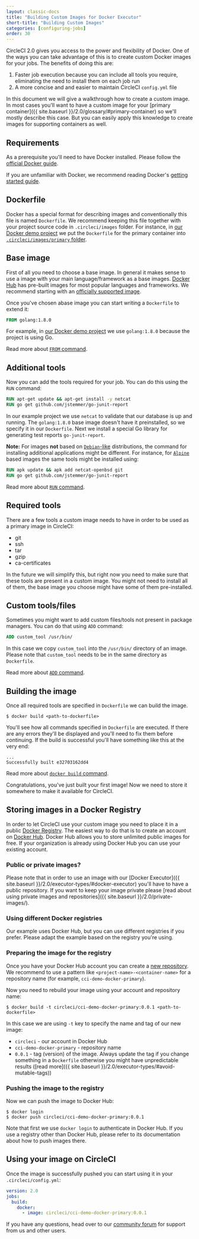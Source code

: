 ```yaml
---
layout: classic-docs
title: "Building Custom Images for Docker Executor"
short-title: "Building Custom Images"
categories: [configuring-jobs]
order: 30
---
```


CircleCI 2.0 gives you access to the power and flexibility of Docker. One of the ways you can take advantage of this is to create custom Docker images for your jobs. The benefits of doing this are:

1. Faster job execution because you can include all tools you require, eliminating the need to install them on each job run
2. A more concise and and easier to maintain CircleCI `config.yml` file

In this document we will give a walkthrough how to create a custom image. In most cases you'll want to have a custom image for your [primary container]({{ site.baseurl }}/2.0/glossary/#primary-container) so we'll mostly describe this case. But you can easily apply this knowledge to create images for supporting containers as well.

## Requirements

As a prerequisite you'll need to have Docker installed. Please follow the [official Docker guide](https://docs.docker.com/engine/installation/).

If you are unfamiliar with Docker, we recommend reading Docker's [getting started guide](https://docs.docker.com/engine/getstarted/).

## Dockerfile

Docker has a special format for describing images and conventionally this file is named `Dockerfile`. We recommend keeping this file together with your project source code in `.circleci/images` folder. For instance, in [our Docker demo project](https://github.com/circleci/cci-demo-docker) we put the `Dockerfile` for the primary container into [`.circleci/images/primary` folder](https://github.com/circleci/cci-demo-docker/tree/master/.circleci/images/primary).

## Base image

First of all you need to choose a base image. In general it makes sense to use a image with your main language/framework as a base images. [Docker Hub](https://hub.docker.com/) has pre-built images for most popular languages and frameworks. We recommend starting with an [officially supported image](https://hub.docker.com/explore/).

Once you've chosen abase image you can start writing a `Dockerfile` to extend it:

``` Dockerfile
FROM golang:1.8.0
```

For example, in [our Docker demo project](https://github.com/circleci/cci-demo-docker) we use `golang:1.8.0` because the project is using Go.

Read more about [`FROM` command](https://docs.docker.com/engine/reference/builder/#from).

## Additional tools

Now you can add the tools required for your job. You can do this using the `RUN` command:

``` Dockerfile
RUN apt-get update && apt-get install -y netcat
RUN go get github.com/jstemmer/go-junit-report
```

In our example project we use `netcat` to validate that our database is up and running. The `golang:1.8.0` base image doesn't have it preinstalled, so we specify it in our `Dockerfile`. Next we install a special Go library for generating test reports `go-junit-report`.

**Note:** For images **not** based on [`Debian`-like](https://en.wikipedia.org/wiki/Debian) distributions, the command for installing additional applications might be different. For instance, for [`Alpine`](https://en.wikipedia.org/wiki/Alpine_Linux) based images the same tools might be installed using:

``` Dockerfile
RUN apk update && apk add netcat-openbsd git
RUN go get github.com/jstemmer/go-junit-report
```

Read more about [`RUN` command](https://docs.docker.com/engine/reference/builder/#run).

## Required tools

There are a few tools a custom image needs to have in order to be used as a primary image in CircleCI:

 * git
 * ssh
 * tar
 * gzip
 * ca-certificates

In the future we will simplify this, but right now you need to make sure that these tools are present in a custom image. You might not need to install all of them, the base image you choose might have some of them pre-installed.

## Custom tools/files

Sometimes you might want to add custom files/tools not present in package managers. You can do that using `ADD` command:

``` Dockerfile
ADD custom_tool /usr/bin/
```

In this case we copy `custom_tool` into the `/usr/bin/` directory of an image. Please note that `custom_tool` needs to be in the same directory as `Dockerfile`.

Read more about [`ADD` command](https://docs.docker.com/engine/reference/builder/#add).

## Building the image

Once all required tools are specified in `Dockerfile` we can build the image.

``` Shell
$ docker build <path-to-dockerfile>
```

You'll see how all commands specified in `Dockerfile` are executed. If there are any errors they'll be displayed and you'll need to fix them before continuing. If the build is successful you'll have something like this at the very end:

``` Text
...
Successfully built e32703162dd4
```

Read more about [`docker build` command](https://docs.docker.com/engine/reference/commandline/build/).

Congratulations, you've just built your first image! Now we need to store it somewhere to make it available for CircleCI.

## Storing images in a Docker Registry

In order to let CircleCI use your custom image you need to place it in a public [Docker Registry](https://docs.docker.com/registry/introduction/). The easiest way to do that is to create an account on [Docker Hub](https://hub.docker.com/). Docker Hub allows you to store unlimited public images for free. If your organization is already using Docker Hub you can use your existing account.

### Public or private images?

Please note that in order to use an image with our [Docker Executor]({{ site.baseurl }}/2.0/executor-types/#docker-executor) you'll have to have a public repository. If you want to keep your image private please [read about using private images and repositories]({{ site.baseurl }}/2.0/private-images/).

### Using different Docker registries

Our example uses Docker Hub, but you can use different registries if you prefer. Please adapt the example based on the registry you're using.

### Preparing the image for the registry

Once you have your Docker Hub account you can create a [new repository](https://hub.docker.com/add/repository/). We recommend to use a pattern like `<project-name>-<container-name>` for a repository name (for example, `cci-demo-docker-primary`).

Now you need to rebuild your image using your account and repository name:

``` Shell
$ docker build -t circleci/cci-demo-docker-primary:0.0.1 <path-to-dockerfile>
```

In this case we are using `-t` key to specify the name and tag of our new image:

- `circleci` - our account in Docker Hub
- `cci-demo-docker-primary` - repository name
- `0.0.1` - tag (version) of the image. Always update the tag if you change something in a `Dockerfile` otherwise you might have unpredictable results ([read more]({{ site.baseurl }}/2.0/executor-types/#avoid-mutable-tags))

### Pushing the image to the registry

Now we can push the image to Docker Hub:

``` Shell
$ docker login
$ docker push circleci/cci-demo-docker-primary:0.0.1
```

Note that first we use `docker login` to authenticate in Docker Hub. If you use a registry other than Docker Hub, please refer to its documentation about how to push images there.

## Using your image on CircleCI

Once the image is successfully pushed you can start using it in your `.circleci/config.yml`:

``` YAML
version: 2.0
jobs:
  build:
    docker:
      - image: circleci/cci-demo-docker-primary:0.0.1
```

If you have any questions, head over to our [community forum](https://discuss.circleci.com/) for support from us and other users.
